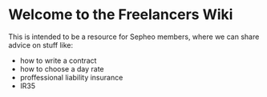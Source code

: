# Welcome to the Freelancers Wiki

This is intended to be a resource for Sepheo members, where we can share advice on stuff like:

- how to write a contract
- how to choose a day rate
- proffessional liability insurance
- IR35
